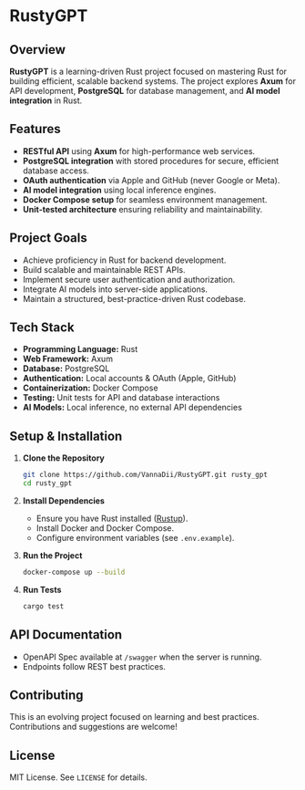 # RustyGPT

## Overview

**RustyGPT** is a learning-driven Rust project focused on mastering Rust for building efficient, scalable backend systems. The project explores **Axum** for API development, **PostgreSQL** for database management, and **AI model integration** in Rust.

## Features

- **RESTful API** using **Axum** for high-performance web services.
- **PostgreSQL integration** with stored procedures for secure, efficient database access.
- **OAuth authentication** via Apple and GitHub (never Google or Meta).
- **AI model integration** using local inference engines.
- **Docker Compose setup** for seamless environment management.
- **Unit-tested architecture** ensuring reliability and maintainability.

## Project Goals

- Achieve proficiency in Rust for backend development.
- Build scalable and maintainable REST APIs.
- Implement secure user authentication and authorization.
- Integrate AI models into server-side applications.
- Maintain a structured, best-practice-driven Rust codebase.

## Tech Stack

- **Programming Language:** Rust
- **Web Framework:** Axum
- **Database:** PostgreSQL
- **Authentication:** Local accounts & OAuth (Apple, GitHub)
- **Containerization:** Docker Compose
- **Testing:** Unit tests for API and database interactions
- **AI Models:** Local inference, no external API dependencies

## Setup & Installation

1. **Clone the Repository**

   ```sh
   git clone https://github.com/VannaDii/RustyGPT.git rusty_gpt
   cd rusty_gpt
   ```

2. **Install Dependencies**

   - Ensure you have Rust installed ([Rustup](https://rustup.rs/)).
   - Install Docker and Docker Compose.
   - Configure environment variables (see `.env.example`).

3. **Run the Project**

   ```sh
   docker-compose up --build
   ```

4. **Run Tests**
   ```sh
   cargo test
   ```

## API Documentation

- OpenAPI Spec available at `/swagger` when the server is running.
- Endpoints follow REST best practices.

## Contributing

This is an evolving project focused on learning and best practices. Contributions and suggestions are welcome!

## License

MIT License. See `LICENSE` for details.
